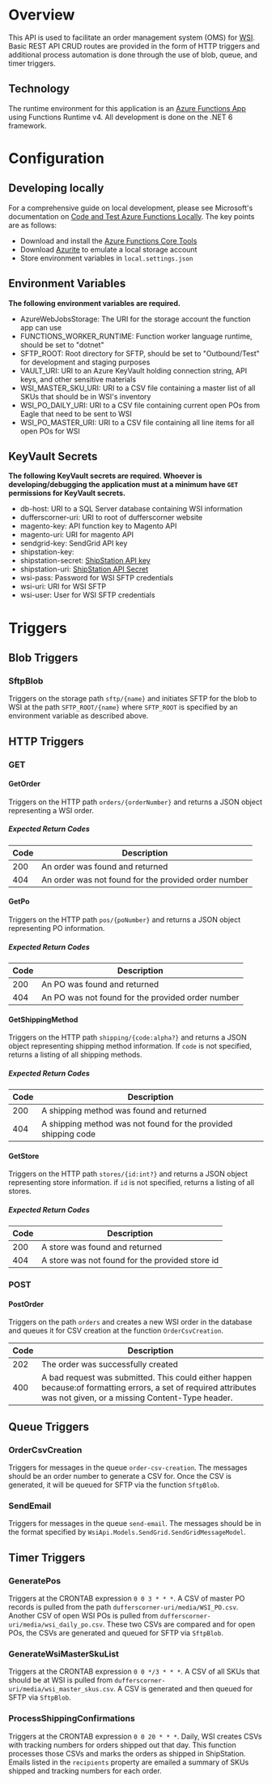 # Overview
This API is used to facilitate an order management system (OMS) for [WSI](https://www.wsinc.com/).
Basic REST API CRUD routes are provided in the form of HTTP triggers and additional process
automation is done through the use of blob, queue, and timer triggers.

## Technology
The runtime environment for this application is an
[Azure Functions App](https://learn.microsoft.com/en-us/azure/azure-functions/) using Functions
Runtime v4. All development is done on the .NET 6 framework.

# Configuration

## Developing locally
For a comprehensive guide on local development, please see Microsoft's documentation on
[Code and Test Azure Functions Locally](https://learn.microsoft.com/en-us/azure/azure-functions/functions-develop-local).
The key points are as follows:
- Download and install the [Azure Functions Core Tools](https://learn.microsoft.com/en-us/azure/azure-functions/functions-run-local#install-the-azure-functions-core-tools)
- Download [Azurite](https://learn.microsoft.com/en-us/azure/storage/common/storage-use-azurite#install-azurite) to emulate a local storage account
- Store environment variables in `local.settings.json`

## Environment Variables
**The following environment variables are required.**

- AzureWebJobsStorage: The URI for the storage account the function app can use
- FUNCTIONS_WORKER_RUNTIME: Function worker language runtime, should be set to "dotnet"
- SFTP_ROOT: Root directory for SFTP, should be set to "Outbound/Test" for development and staging purposes
- VAULT_URI: URI to an Azure KeyVault holding connection string, API keys, and other sensitive materials
- WSI_MASTER_SKU_URI: URI to a CSV file containing a master list of all SKUs that should be in WSI's inventory
- WSI_PO_DAILY_URI: URI to a CSV file containing current open POs from Eagle that need to be sent to WSI
- WSI_PO_MASTER_URI: URI to a CSV file containing all line items for all open POs for WSI


## KeyVault Secrets
**The following KeyVault secrets are required. Whoever is developing/debugging the application
must at a minimum have `GET` permissions for KeyVault secrets.**

- db-host: URI to a SQL Server database containing WSI information
- dufferscorner-uri: URI to root of dufferscorner website
- magento-key: API function key to Magento API
- magento-uri: URI for magento API
- sendgrid-key: SendGrid API key
- shipstation-key:
- shipstation-secret: [ShipStation API key](https://www.shipstation.com/docs/api/requirements/#authentication)
- shipstation-uri: [ShipStation API Secret](https://www.shipstation.com/docs/api/requirements/#authentication)
- wsi-pass: Password for WSI SFTP credentials
- wsi-uri: URI for WSI SFTP
- wsi-user: User for WSI SFTP credentials

# Triggers

## Blob Triggers

### SftpBlob
Triggers on the storage path `sftp/{name}` and initiates SFTP for the blob to WSI at the path
`SFTP_ROOT/{name}` where `SFTP_ROOT` is specified by an environment variable as described above.

## HTTP Triggers

### GET

#### GetOrder
Triggers on the HTTP path `orders/{orderNumber}` and returns a JSON object representing a WSI order.

##### Expected Return Codes
| Code | Description |
| ---- | ----------- |
| 200 | An order was found and returned |
| 404 | An order was not found for the provided order number |

#### GetPo
Triggers on the HTTP path `pos/{poNumber}` and returns a JSON object representing PO information.

##### Expected Return Codes
| Code | Description |
| ---- | ----------- |
| 200 | An PO was found and returned |
| 404 | An PO was not found for the provided order number |

#### GetShippingMethod
Triggers on the HTTP path `shipping/{code:alpha?}` and returns a JSON object representing
shipping method information. If `code` is not specified, returns a listing of all shipping
methods.

##### Expected Return Codes
| Code | Description |
| ---- | ----------- |
| 200 | A shipping method was found and returned |
| 404 | A shipping method was not found for the provided shipping code |

#### GetStore
Triggers on the HTTP path `stores/{id:int?}` and returns a JSON object representing
store information. if `id` is not specified, returns a listing of all stores.

##### Expected Return Codes
| Code | Description |
| ---- | ----------- |
| 200 | A store was found and returned |
| 404 | A store was not found for the provided store id |

### POST

#### PostOrder
Triggers on the path `orders` and creates a new WSI order in the database and queues it for
CSV creation at the function `OrderCsvCreation`.

| Code | Description |
| ---- | ----------- |
| 202 | The order was successfully created |
| 400 | A bad request was submitted. This could either happen because:of formatting errors, a set of required attributes was not given, or a missing Content-Type header. |

## Queue Triggers

### OrderCsvCreation
Triggers for messages in the queue `order-csv-creation`. The messages should be an order number
to generate a CSV for. Once the CSV is generated, it will be queued for SFTP via the function
`SftpBlob`.

### SendEmail
Triggers for messages in the queue `send-email`. The messages should be in the format specified
by `WsiApi.Models.SendGrid.SendGridMessageModel`.

## Timer Triggers

### GeneratePos
Triggers at the CRONTAB expression `0 0 3 * * *`. A CSV of master PO records is pulled from the
path `dufferscorner-uri/media/WSI_PO.csv`. Another CSV of open WSI POs is pulled from
`dufferscorner-uri/media/wsi_daily_po.csv`. These two CSVs are compared and for open POs, the
CSVs are generated and queued for SFTP via `SftpBlob`.

### GenerateWsiMasterSkuList
Triggers at the CRONTAB expression `0 0 */3 * * *`. A CSV of all SKUs that should be at WSI is
pulled from `dufferscorner-uri/media/wsi_master_skus.csv`. A CSV is generated and then queued
for SFTP via `SftpBlob`.

### ProcessShippingConfirmations
Triggers at the CRONTAB expression `0 0 20 * * *`. Daily, WSI creates CSVs with tracking numbers
for orders shipped out that day. This function processes those CSVs and marks the orders as
shipped in ShipStation. Emails listed in the `recipients` property are emailed a summary
of SKUs shipped and tracking numbers for each order.